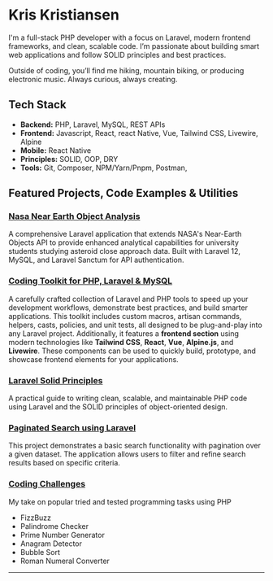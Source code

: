 # Kris Kristiansen

I'm a full-stack PHP developer with a focus on Laravel, modern frontend frameworks, and clean, scalable code. I’m passionate about building smart web applications and follow SOLID principles and best practices.

Outside of coding, you’ll find me hiking, mountain biking, or producing electronic music. Always curious, always creating.

## Tech Stack

- **Backend:** PHP, Laravel, MySQL, REST APIs
- **Frontend:** Javascript, React, react Native, Vue, Tailwind CSS, Livewire, Alpine
- **Mobile:** React Native
- **Principles:** SOLID, OOP, DRY
- **Tools:** Git, Composer, NPM/Yarn/Pnpm, Postman, 

## Featured Projects, Code Examples & Utilities

### [Nasa Near Earth Object Analysis](https://github.com/bump909/neo)

A comprehensive Laravel application that extends NASA's Near-Earth Objects API to provide enhanced analytical capabilities for university students studying asteroid close approach data.
Built with Laravel 12, MySQL, and Laravel Sanctum for API authentication.

### [Coding Toolkit for PHP, Laravel & MySQL](https://github.com/bump909/coding-toolkit)

A carefully crafted collection of Laravel and PHP tools to speed up your development workflows, demonstrate best practices, and build smarter applications.
This toolkit includes custom macros, artisan commands, helpers, casts, policies, and unit tests, all designed to be plug-and-play into any Laravel project.
Additionally, it features a **frontend section** using modern technologies like **Tailwind CSS**, **React**, **Vue**, **Alpine.js**, and **Livewire**. These components can be used to quickly build, prototype, and showcase frontend elements for your applications.

### [Laravel Solid Principles](https://github.com/bump909/laravel-solid-principles)

A practical guide to writing clean, scalable, and maintainable PHP code using Laravel and the SOLID principles of object-oriented design.

### [Paginated Search using Laravel](https://github.com/bump909/property-search)

This project demonstrates a basic search functionality with pagination over a given dataset. The application allows users to filter and refine search results based on specific criteria.

### [Coding Challenges](https://github.com/bump909/coding-challenges)

My take on popular tried and tested programming tasks using PHP

- FizzBuzz
- Palindrome Checker
- Prime Number Generator
- Anagram Detector
- Bubble Sort
- Roman Numeral Converter

---
